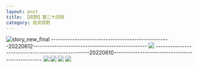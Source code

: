 ```yaml
---
layout: post
title: 【视野】第二十四周
category: 投资视野
---
```

![story_new_final](http://rh8cub8wq.hd-bkt.clouddn.com/img/story_new_final_0322.png)
--------------------------------------------------20220612------------------------------------------------
![](http://rh8dao9dj.hd-bkt.clouddn.com/img/factors-220613-1.jpg)
--------------------------------------------------20220610------------------------------------------------
![](http://rh8dao9dj.hd-bkt.clouddn.com/img/factors-220610-4.jpg)
![](http://rh8dao9dj.hd-bkt.clouddn.com/img/factors-220610-1.jpg)
![](http://rh8dao9dj.hd-bkt.clouddn.com/img/factors-220610-2.jpg)
![](http://rh8dao9dj.hd-bkt.clouddn.com/img/jin-220611-1.jpg)

  




